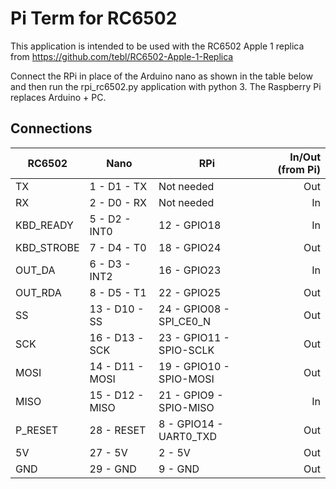 Pi Term for RC6502
===

This application is intended to be used with the RC6502 Apple 1 replica from https://github.com/tebl/RC6502-Apple-1-Replica

Connect the RPi in place of the Arduino nano as shown in the table below and then run the rpi_rc6502.py application with python 3. The Raspberry Pi replaces Arduino + PC.

## Connections

RC6502 | Nano | RPi | In/Out (from Pi)
-------|------|-----|-------:
TX | 1 - D1 - TX | Not needed | Out
RX | 2 - D0 - RX | Not needed | In
KBD_READY | 5 - D2 - INT0 | 12 - GPIO18 | In
KBD_STROBE | 7 - D4 - T0 | 18 - GPIO24 | Out
OUT_DA | 6 - D3 - INT2 | 16 - GPIO23 | In
OUT_RDA | 8 - D5 - T1 | 22 - GPIO25 | Out
SS | 13 - D10 - SS | 24 - GPIO08 - SPI_CE0_N | Out
SCK | 16 - D13 -SCK | 23 - GPIO11 - SPIO-SCLK | Out
MOSI | 14 - D11 - MOSI | 19 - GPIO10 - SPIO-MOSI | Out
MISO | 15 - D12 - MISO | 21 - GPIO9 - SPIO-MISO  | In
P_RESET | 28 - RESET | 8 - GPIO14 - UART0_TXD | Out 
5V | 27 - 5V | 2 - 5V | Out
GND | 29 - GND | 9 - GND | Out

